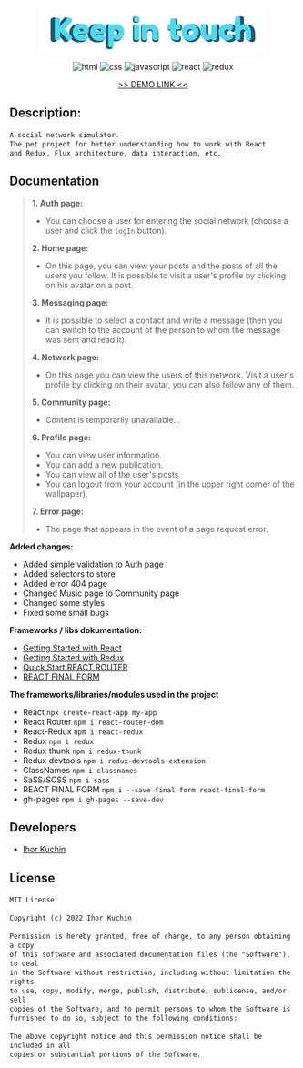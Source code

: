 <p align="center">
  <img src="readme-title.png" width="400" alt="Title">
</p>

<p align="center">
  <img src="https://img.shields.io/badge/-html-red" alt="html">
  <img src="https://img.shields.io/badge/-css-blue" alt="css">
  <img src="https://img.shields.io/badge/-javascript-yellow" alt="javascript">
  <img src="https://img.shields.io/badge/-react-cyan" alt="react">
  <img src="https://img.shields.io/badge/-redux-blueviolet" alt="redux"> <br>
  <!-- <img src="https://img.shields.io/badge/-typescript-blue" alt="typescript"> -->
  <!-- <img src="https://img.shields.io/badge/-nodejs-brightgreen" alt="node.js"> -->
</p>

<p align="center">
  <a href="https://ik-web.github.io/keep-in-touch/">
    >> DEMO LINK <<
  </a> 
</p>

## Description:
```
А social network simulator.
The pet project for better understanding how to work with React
and Redux, Flux architecture, data interaction, etc.
```
## Documentation

> **1. Auth page:** 
>- You can choose a user for entering the social network (choose a user and click the `logIn` button).
>
> **2. Home page:** 
>- On this page, you can view your posts and the posts of all the users you follow. It is possible to visit a user's profile by clicking on his avatar on a post.
>
> **3. Messaging page:**
> - It is possible to select a contact and write a message (then you can switch to the account of the person to whom the message was sent and read it).
>
> **4. Network page:**
>- On this page you can view the users of this network. Visit a user's profile by clicking on their avatar, you can also follow any of them.
>
> **5. Community page:**
>- Content is temporarily unavailable...
>
> **6. Profile page:**
>- You can view user information.
>- You can add a new publication.
>- You can view all of the user's posts
>- You can logout from your account (in the upper right corner of the wallpaper).
>
> **7. Error page:**
>- The page that appears in the event of a page request error.

 **Added changes:**
 - Added simple validation to Auth page
 - Added selectors to store
 - Added error 404 page
 - Changed Music page to Community page
 - Changed some styles
 - Fixed some small bugs

 **Frameworks / libs dokumentation:** <br>
- [Getting Started with React](https://reactjs.org/docs/getting-started.html) <br>
- [Getting Started with Redux](https://redux.js.org/introduction/getting-started)
- [Quick Start REACT ROUTER](https://v5.reactrouter.com/web/example/basic)
- [REACT FINAL FORM](https://final-form.org/docs/react-final-form/getting-started)

 **The frameworks/libraries/modules used in the project**
- React `npx create-react-app my-app`
- React Router `npm i react-router-dom`
- React-Redux `npm i react-redux`
- Redux `npm i redux`
- Redux thunk `npm i redux-thunk`
- Redux devtools `npm i redux-devtools-extension`
- ClassNames `npm i classnames`
- SaSS/SCSS `npm i sass`
- REACT FINAL FORM `npm i --save final-form react-final-form`
- gh-pages `npm i gh-pages --save-dev`

## Developers

- [Ihor Kuchin](https://github.com/ik-web)

## License

```
MIT License

Copyright (c) 2022 Ihor Kuchin

Permission is hereby granted, free of charge, to any person obtaining a copy
of this software and associated documentation files (the "Software"), to deal
in the Software without restriction, including without limitation the rights
to use, copy, modify, merge, publish, distribute, sublicense, and/or sell
copies of the Software, and to permit persons to whom the Software is
furnished to do so, subject to the following conditions:

The above copyright notice and this permission notice shall be included in all
copies or substantial portions of the Software.
```